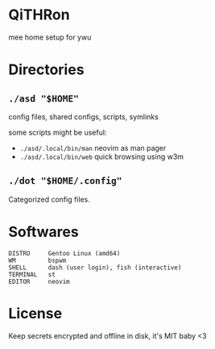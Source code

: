 # QiTHRon
mee home setup for ywu


# Directories

## `./asd "$HOME"`
config files, shared configs, scripts, symlinks

some scripts might be useful:

- `./asd/.local/bin/man` neovim as man pager
- `./asd/.local/bin/web` quick browsing using w3m

## `./dot "$HOME/.config"`
Categorized config files.


# Softwares
```
DISTRO     Gentoo Linux (amd64)
WM         bspwm
SHELL      dash (user login), fish (interactive)
TERMINAL   st
EDITOR     neovim
```


# License
Keep secrets encrypted and offline in disk, it's MIT baby <3
